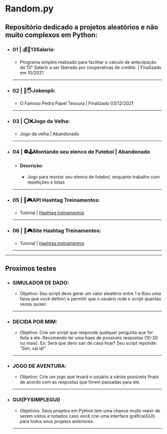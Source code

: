 # Random.py
## Repositório dedicado a projetos aleatórios e não muito complexos em Python:
<ul class="list">
    <div class="projeto">
        <li><h3 class="pj_name">01 | 💰🤑13Salario:</h3></li>
            <ul class="item">
                <li><p class="pj_description">Programa simples realizado para facilitar o calculo de antecipação do 13° Salario a ser liberado por cooperativas de credito. | Finalizado em 10/2021</p></li>
            </ul>
        <hr class="div">
    </div>
    <div class="projeto">
        <li><h3 class="pj_name">02 | 👊🖐Jokenpô:</h3></li>
            <ul class="item">
            <li><p class="pj_description">O Famoso Pedra Papel Tesoura | Finalizado 03/12/2021</p></li>
            </ul>
        <hr class="div">
    </div>
    <div class="projeto">
        <li><h3 class="pj_name">03 | ⭕❌Jogo da Velha:</h3></li>
            <ul class="item">
                <li><p class="pj_description">Jogo da velha | Abandonado</p></li>
            </ul>
        <hr class="div">
    </div>
    <div class="projeto">
        <li><h3 class="pj_name">04 | ⚽🕹️Montando seu elenco de Futebol | Abandonado</h3></li>
            <ul class="item">
                <li><h4>Descrição:</h4>
                    <ul>
                    <li><p class="pj_description">Jogo para montar seu elenco de futebol, enquanto trabalho com repetições e listas</p></li>
                    </ul>
                </li>
    </div>
        <hr class="div">
    <div class="projeto">
        <li><h3 class="pj_name">05 | 🤖🎮API Hashtag Treinamentos:</h3></li>
            <ul class="item">
                <li><p class="pj_description">Tutorial | <a href='https://www.youtube.com/watch?v=WWVEymSt1iI&list=WL&index=1'>Hashtag treinamentos</a></p></li>
            </ul>
    </div>
        <hr class="div">
    <div class="projeto">
        <li><h3 class="pj_name">06 | 🤖🎮Site Hashtag Treinamentos:</h3></li>
            <ul class="item">
                <li><p class="pj_description">Tutorial | <a href='https://www.youtube.com/watch?v=K2ejI4z8Mbg&list=WL&index=1'>Hashtag treinamentos</a></p></li>
            </ul>
        <hr class="div">
    </div>
        </ul>
    <hr class="div">
</ul>

## Proximos testes
<ul class="list">
    <div class="projeto">
        <li><h3 class="pj_name">SIMULADOR DE DADO:</h3></li>
            <ul class="item">
                <li><p class="pj_description">Objetivo: Seu script deve gerar um valor aleatório entre 1 e 6(ou uma faixa que você definir) e permitir que o usuário rode o script quantas vezes quiser.</p></li>
            </ul>
        <hr class="div">
    </div>
    <div class="projeto">
        <li><h3 class="pj_name">DECIDA POR MIM:</h3></li>
            <ul class="item">
                <li><p class="pj_description">Objetivo: Crie um script que responda qualquer pergunta que for feita a ele. Recomendo ter uma base de possíveis respostas (10-20 ou mais). Ex: Será que devo sair de casa hoje? Seu script reponde: “Sim, vai lá!”</p></li>
            </ul>
        <hr class="div">
    </div>
    <div class="projeto">
        <li><h3 class="pj_name">JOGO DE AVENTURA:</h3></li>
            <ul class="item">
                <li><p class="pj_description">Objetivo: Crie um jogo que levará o usuário a vários possíveis finais de acordo com as respostas que forem passadas para ele.</p></li>
            </ul>
        <hr class="div">
    </div>
    <div class="projeto">
        <li><h3 class="pj_name">GUI(PYSIMPLEGUI)</h3></li>
            <ul class="item">
                <li><p class="pj_description">Objetivos: Seus projetos em Python tem uma chance muito maior de serem vistos e notados caso você crie uma interface gráfica(GUI) para todos seus projetos anteriores.</p></li>
            </ul>
        <hr class="div">
    </div>
<ul>
